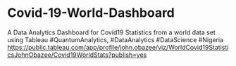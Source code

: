 # Covid-19-World-Dashboard
A Data Analytics Dashboard for Covid19 Statistics from a world data set using Tableau #QuantumAnalytics, #DataAnalytics #DataScience #Nigeria
https://public.tableau.com/app/profile/john.obazee/viz/WorldCovid19StatisticsJohnObazee/Covid19WorldStats?publish=yes 
